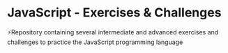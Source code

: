 # JavaScript - Exercises & Challenges
⚡Repository containing several intermediate and advanced exercises and challenges to practice the JavaScript programming language
